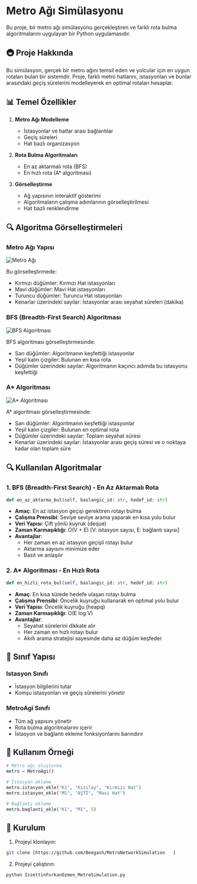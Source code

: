 # Metro Ağı Simülasyonu

Bu proje, bir metro ağı simülasyonu gerçekleştiren ve farklı rota bulma algoritmalarını uygulayan bir Python uygulamasıdır.

## 🚇 Proje Hakkında

Bu simülasyon, gerçek bir metro ağını temsil eden ve yolcular için en uygun rotaları bulan bir sistemdir. Proje, farklı metro hatlarını, istasyonları ve bunlar arasındaki geçiş sürelerini modelleyerek en optimal rotaları hesaplar.


## 📊 Temel Özellikler

1. **Metro Ağı Modelleme**
   - İstasyonlar ve hatlar arası bağlantılar
   - Geçiş süreleri
   - Hat bazlı organizasyon

2. **Rota Bulma Algoritmaları**
   - En az aktarmalı rota (BFS)
   - En hızlı rota (A* algoritması)

3. **Görselleştirme**
   - Ağ yapısının interaktif gösterimi
   - Algoritmaların çalışma adımlarının görselleştirilmesi
   - Hat bazlı renklendirme

## 🔍 Algoritma Görselleştirmeleri

### Metro Ağı Yapısı
![Metro Ağı](https://github.com/user-attachments/assets/919ca00a-c91e-4380-813d-f4b0404498e6)

Bu görselleştirmede:
- Kırmızı düğümler: Kırmızı Hat istasyonları
- Mavi düğümler: Mavi Hat istasyonları
- Turuncu düğümler: Turuncu Hat istasyonları
- Kenarlar üzerindeki sayılar: İstasyonlar arası seyahat süreleri (dakika)

### BFS (Breadth-First Search) Algoritması
![BFS Algoritması](https://github.com/user-attachments/assets/fb05bfd8-dbe2-4b5c-9f94-924951c6d441)

BFS algoritması görselleştirmesinde:
- Sarı düğümler: Algoritmanın keşfettiği istasyonlar
- Yeşil kalın çizgiler: Bulunan en kısa rota
- Düğümler üzerindeki sayılar: Algoritmanın kaçıncı adımda bu istasyonu keşfettiği

### A* Algoritması
![A* Algoritması](https://github.com/user-attachments/assets/302ed105-32b2-4a9d-9c53-8029fbf0d50d)

A* algoritması görselleştirmesinde:
- Sarı düğümler: Algoritmanın keşfettiği istasyonlar
- Yeşil kalın çizgiler: Bulunan en optimal rota
- Düğümler üzerindeki sayılar: Toplam seyahat süresi
- Kenarlar üzerindeki sayılar: İstasyonlar arası geçiş süresi ve o noktaya kadar olan toplam süre

## 🔍 Kullanılan Algoritmalar

### 1. BFS (Breadth-First Search) - En Az Aktarmalı Rota
```python
def en_az_aktarma_bul(self, baslangic_id: str, hedef_id: str)
```
- **Amaç**: En az istasyon geçişi gerektiren rotayı bulma
- **Çalışma Prensibi**: Seviye seviye arama yaparak en kısa yolu bulur
- **Veri Yapısı**: Çift yönlü kuyruk (deque)
- **Zaman Karmaşıklığı**: O(V + E) [V: istasyon sayısı, E: bağlantı sayısı]
- **Avantajlar**: 
  - Her zaman en az istasyon geçişli rotayı bulur
  - Aktarma sayısını minimize eder
  - Basit ve anlaşılır

### 2. A* Algoritması - En Hızlı Rota
```python
def en_hizli_rota_bul(self, baslangic_id: str, hedef_id: str)
```
- **Amaç**: En kısa sürede hedefe ulaşan rotayı bulma
- **Çalışma Prensibi**: Öncelik kuyruğu kullanarak en optimal yolu bulur
- **Veri Yapısı**: Öncelik kuyruğu (heapq)
- **Zaman Karmaşıklığı**: O(E log V)
- **Avantajlar**:
  - Seyahat sürelerini dikkate alır
  - Her zaman en hızlı rotayı bulur
  - Akıllı arama stratejisi sayesinde daha az düğüm keşfeder

## 📝 Sınıf Yapısı

### Istasyon Sınıfı
- İstasyon bilgilerini tutar
- Komşu istasyonları ve geçiş sürelerini yönetir

### MetroAgi Sınıfı
- Tüm ağ yapısını yönetir
- Rota bulma algoritmalarını içerir
- İstasyon ve bağlantı ekleme fonksiyonlarını barındırır

## 🚀 Kullanım Örneği

```python
# Metro ağı oluşturma
metro = MetroAgi()

# İstasyon ekleme
metro.istasyon_ekle("K1", "Kızılay", "Kırmızı Hat")
metro.istasyon_ekle("M1", "AŞTİ", "Mavi Hat")

# Bağlantı ekleme
metro.baglanti_ekle("K1", "M1", 5)

```

## 🔧 Kurulum

1. Projeyi klonlayın:
```bash
git clone [https://github.com/Beegash/MetroNetworkSimulation   ]
```

2. Projeyi çalıştırın:
```bash
python IzzettinFurkanOzmen_MetroSimulation.py
```



